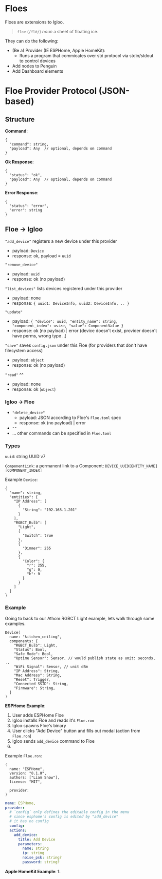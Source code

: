 # Floes
Floes are extensions to Igloo.

> `floe` (`/flō/`)
> _noun_
> a sheet of floating ice.

They can do the following:
 - (Be a) Provider (IE ESPHome, Apple HomeKit):
   - Runs a program that commicates over std protocol via stdin/stdout to control devices
 - Add nodes to Penguin
 - Add Dashboard elements

# Floe Provider Protocol (JSON-based)

## Structure

**Command**:
```jsonl
{
  "command": string,
  "payload": Any  // optional, depends on command
}
```

**Ok Response**:
```jsonl
{
  "status": "ok",
  "payload": Any  // optional, depends on command
}
```

**Error Response**:
```jsonl
{
  "status": "error",
  "error": string
}
```

## Floe -> Igloo

`"add_device"` registers a new device under this provider
 - payload: `Device`
 - response: ok, payload = `uuid`

`"remove_device"`
 - payload: `uuid`
 - response: ok (no payload)

`"list_devices"` lists devices registered under this provider
 - payload: none
 - response: `{ uuid1: DeviceInfo, uuid2: DeviceInfo, .. }`

`"update"`
 - payload: `{ "device": uuid, "entity_name": string, "component_index": usize, "value": ComponentValue }`
 - response: ok (no payload) | error (device doesn't exist, provider doesn't have perms, wrong type ..)

`"save"` saves `config.json` under this Floe (for providers that don't have filesystem access)
 - payload: `object`
 - response: ok (no payload)

`"read"` ^^
 - payload: none
 - response: ok (`object`)


### Igloo -> Floe

 - `"delete_device"` 
   - payload: JSON according to Floe's `Floe.toml` spec
   - response: ok (no payload) | error
 - `""`
 - ... other commands can be specified in `Floe.toml`


### Types

`uuid`: string UUID v7

`ComponentLink`: a permanent link to a Component: `DEVICE_UUID[ENTITY_NAME][COMPONENT_INDEX]`

Example `Device`:
```jsonl
{
  "name": string,
  "entities": {
    "IP Address": [
      {
        "String": "192.168.1.201"
      }
    ],
    "RGBCT_Bulb": [
      "Light",
      {
        "Switch": true
      },
      {
        "Dimmer": 255
      },
      {
        "Color": {
          "r": 255,
          "g": 0,
          "b": 0
        }
      }
    ]
  }
}
```

### Example
Going to back to our Athom RGBCT Light example, lets walk through some examples.

```ron
Device(
  name: "kitchen_ceiling",
  components: {
    "RGBCT_Bulb": Light,
    "Status": Bool,
    "Safe Mode": Bool,
    "Uptime Sensor": Sensor, // would publish state as unit: seconds, ..
    "WiFi Signal": Sensor, // unit dBm
    "IP Address": String,
    "Mac Address": String,
    "Reset": Trigger,
    "Connected SSID": String,
    "Firmware": String,
  }
)
```

**ESPHome Example**:
 1. User adds ESPHome Floe
 2. Igloo installs Floe and reads it's `Floe.ron`
 3. Igloo spawns Floe's binary
 4. User clicks "Add Device" button and fills out modal (action from `Floe.ron`)
 5. Igloo sends `add_device` command to Floe
 6. 


Example `Floe.ron`:

```ron
(
  name: "ESPHome",
  version: "0.1.0",
  authors: ["Liam Snow"],
  license: "MIT",

  provider: 
)
```

```yaml
name: ESPHome,
provider:
  # `config` only defines the editable config in the menu
  # since esphome's config is edited by "add_device"
  # it has no config
  config:
  actions:
    add_device:
      title: Add Device
      parameters:
        name: string
        ip: string
        noise_psk: string?
        password: string?
```

**Apple HomeKit Example**:
 1. 

```yaml

```
